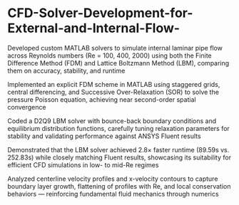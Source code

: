 # CFD-Solver-Development-for-External-and-Internal-Flow-
Developed custom MATLAB solvers to simulate internal laminar pipe flow across Reynolds numbers (Re = 100, 400, 2000) using both the Finite Difference Method (FDM) and Lattice Boltzmann Method (LBM), comparing them on accuracy, stability, and runtime


Implemented an explicit FDM scheme in MATLAB using staggered grids, central differencing, and Successive Over-Relaxation (SOR) to solve the pressure Poisson equation, achieving near second-order spatial convergence


Coded a D2Q9 LBM solver with bounce-back boundary conditions and equilibrium distribution functions, carefully tuning relaxation parameters for stability and validating performance against ANSYS Fluent results 


Demonstrated that the LBM solver achieved 2.8× faster runtime (89.59s vs. 252.83s) while closely matching Fluent results, showcasing its suitability for efficient CFD simulations in low- to mid-Re regimes


Analyzed centerline velocity profiles and x-velocity contours to capture boundary layer growth, flattening of profiles with Re, and local conservation behaviors — reinforcing fundamental fluid mechanics through numerics
